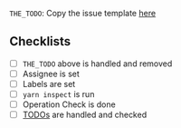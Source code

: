 `THE_TODO`: Copy the issue template [here](https://github.com/ajktown/.github/blob/main/issue_template.md)

## Checklists
- [ ] `THE_TODO` above is handled and removed
- [ ] Assignee is set
- [ ] Labels are set
- [ ] `yarn inspect` is run
- [ ] Operation Check is done
- [ ] [TODOs](#todos) are handled and checked
